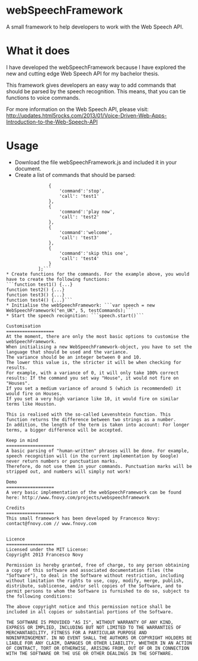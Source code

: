 webSpeechFramework
==================

A small framework to help developers to work with the Web Speech API.

What it does
==================
I have developed the webSpeechFramework because I have explored the new and cutting edge Web Speech API for my bachelor thesis.

This framework gives developers an easy way to add commands that should be parsed by the speech recognition. This means, that you can tie functions to voice commands.

For more information on the Web Speech API, please visit: http://updates.html5rocks.com/2013/01/Voice-Driven-Web-Apps-Introduction-to-the-Web-Speech-API

Usage
==================
* Download the file webSpeechFramework.js and included it in your document.
* Create a list of commands that should be parsed:
```var testCommands = [
				{
					'command':'stop',
					'call': 'test1'
				},
				{
					'command':'play now',
					'call': 'test2'
				},
				{
					'command':'welcome',
					'call': 'test3'
				},
				{
					'command':'skip this one',
					'call': 'test4'
				}
			];```
* Create functions for the commands. For the example above, you would have to create the following functions:
```function test1() {...}
function test2() {...}
function test3() {...}
function test4() {...}```
* Initialise the webSpeechFramework: ```var speech = new WebSpeechFramework("en_UK", 5, testCommands);```
* Start the speech recognition: ```speech.start()```

Customisation
==================
At the moment, there are only the most basic options to customise the webSpeechFramework. 
When initialising a new WebSpeechFramework-object, you have to set the language that should be used and the variance. 
The variance should be an integer between 0 and 10. 
The lower this value is, the stricter it will be when checking for results. 
For example, with a variance of 0, it will only take 100% correct results: If the command you set way "House", it would not fire on "Houses". 
If you set a medium variance of around 5 (which is recommended) it would fire on Houses. 
If you set a very high variance like 10, it would fire on similar terms like Houston.

This is realised with the so-called Levenshtein function. This function returns the difference between two strings as a number. 
In addition, the length of the term is taken into account: For longer terms, a bigger difference will be accepted.

Keep in mind
==================
A basic parsing of "human-written" phrases will be done. For example, speech recognition will (in the current implementation by Google) never return numbers or punctuation marks.
Therefore, do not use them in your commands. Punctuation marks will be stripped out, and numbers will simply not work!

Demo
==================
A very basic implementation of the webSpeechFramework can be found here: http://www.fnovy.com/projects/webspeechframework

Credits
==================
This small framework has been developed by Francesco Novy: contact@fnovy.com // www.fnovy.com


Licence
==================
Licensed under the MIT License:
Copyright 2013 Francesco Novy

Permission is hereby granted, free of charge, to any person obtaining
a copy of this software and associated documentation files (the
"Software"), to deal in the Software without restriction, including
without limitation the rights to use, copy, modify, merge, publish,
distribute, sublicense, and/or sell copies of the Software, and to
permit persons to whom the Software is furnished to do so, subject to
the following conditions:

The above copyright notice and this permission notice shall be
included in all copies or substantial portions of the Software.

THE SOFTWARE IS PROVIDED "AS IS", WITHOUT WARRANTY OF ANY KIND,
EXPRESS OR IMPLIED, INCLUDING BUT NOT LIMITED TO THE WARRANTIES OF
MERCHANTABILITY, FITNESS FOR A PARTICULAR PURPOSE AND
NONINFRINGEMENT. IN NO EVENT SHALL THE AUTHORS OR COPYRIGHT HOLDERS BE
LIABLE FOR ANY CLAIM, DAMAGES OR OTHER LIABILITY, WHETHER IN AN ACTION
OF CONTRACT, TORT OR OTHERWISE, ARISING FROM, OUT OF OR IN CONNECTION
WITH THE SOFTWARE OR THE USE OR OTHER DEALINGS IN THE SOFTWARE.